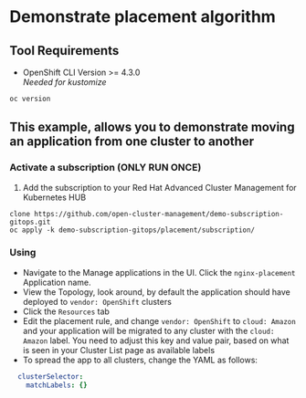# Demonstrate placement algorithm
## Tool Requirements
- OpenShift CLI Version >= 4.3.0<br>_Needed for kustomize_
```bash
oc version
```

## This example, allows you to demonstrate moving an application from one cluster to another
### Activate a subscription (ONLY RUN ONCE)
1. Add the subscription to your Red Hat Advanced Cluster Management for Kubernetes HUB
```
clone https://github.com/open-cluster-management/demo-subscription-gitops.git
oc apply -k demo-subscription-gitops/placement/subscription/
```
### Using
- Navigate to the Manage applications in the UI. Click the `nginx-placement` Application name.
- View the Topology, look around, by default the application should have deployed to `vendor: OpenShift` clusters
- Click the `Resources` tab
- Edit the placement rule, and change `vendor: OpenShift` to `cloud: Amazon` and your application will be migrated to any cluster with the `cloud: Amazon` label. You need to adjust this key and value pair, based on what is seen in your Cluster List page as available labels
- To spread the app to all clusters, change the YAML as follows:
```yaml
  clusterSelector:
    matchLabels: {}
```
